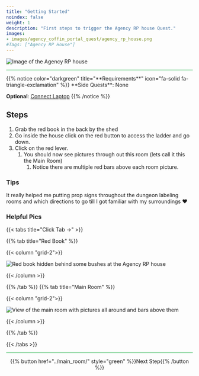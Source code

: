 ```yaml
---
title: "Getting Started"
noindex: false
weight: 1
description: "First steps to trigger the Agency RP house Quest."
images:
- images/agency_coffin_portal_quest/agency_rp_house.png
#Tags: ["Agency RP House"]
---
```


![Image of the Agency RP house](/images/agency_coffin_portal_quest/agency_rp_house_w400px.png)

<hr style="background-color: #28b44c" size=8>
{{% notice color="darkgreen" title="**Requirements**" icon="fa-solid fa-triangle-exclamation"  %}}
**Side Quests**: None 

**Optional**:  [Connect Laptop](lore/tools/connect_laptop)
{{% /notice %}}

## Steps

1. Grab the red book in the back by the shed
1. Go inside the house click on the red button to access the ladder and go down.
1. Click on the red lever.
    1. You should now see pictures through out this room (lets call it this the Main Room)
        1. Notice there are multiple red bars above each room picture.

### Tips

It really helped me putting prop signs throughout the dungeon labeling rooms and which directions to go till I got familiar with my surroundings :heart:

### Helpful Pics
{{< tabs title="Click Tab ->" >}}

{{% tab title="Red Book" %}}

{{< column "grid-2">}}

![Red book hidden behind some bushes at the Agency RP house](/images/agency_coffin_portal_quest/getting_started_grab_red_book_behind_bush.png)

{{< /column >}}

{{% /tab %}}
{{% tab title="Main Room" %}}

{{< column "grid-2">}}

![View of the main room with pictures all around and bars above them](/images/agency_coffin_portal_quest/getting_started_main_room.png)

{{< /column >}}

{{% /tab %}}

{{< /tabs >}}

<hr style="background-color: #28b44c" size=8>

<div align="center">{{% button href="../main_room/" style="green" %}}Next Step{{% /button %}}</div>

